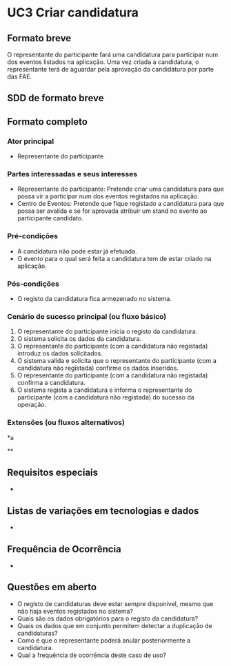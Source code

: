 # UC3 Criar candidatura
## Formato breve
O representante do participante fará uma candidatura para participar num dos eventos listados na aplicação. Uma vez criada a candidatura, o representante terá de aguardar pela aprovação da candidatura por parte das FAE.
## SDD de formato breve

## Formato completo

### Ator principal
* Representante do participante

### Partes interessadas e seus interesses
+ Representante do participante: Pretende criar uma candidatura  para que possa vir a participar num dos eventos registados na aplicação.
+ Centro de Eventos: Pretende que fique registado a candidatura para que possa ser avalida e se for aprovada atribuir um stand no evento ao participante candidato.

### Pré-condições
+ A candidatura não pode estar já efetuada.
+ O evento para o qual será feita a candidatura tem de estar criado na aplicação.


### Pós-condições
* O registo da candidatura fica armezenado no sistema.

### Cenário de sucesso principal (ou fluxo básico)
1. O representante do participante inicia o registo da candidatura.
2. O sistema solicita os dados da candidatura.
3. O representante do participante (com a candidatura não registada) introduz os dados solicitados.
4. O sistema valida e solicita que o representante do participante (com a candidatura não registada) confirme os dados inseridos.
5. O representante do participante (com a candidatura não registada) confirma a candidatura.
6. O sistema regista a candidatura e informa o representante do participante (com a candidatura não registada) do sucesso da operação.

### Extensões (ou fluxos alternativos)
*a

**

## Requisitos especiais
*

## Listas de variações em tecnologias e dados
*

## Frequência de Ocorrência
*

## Questões em aberto
+ O registo de candidaturas deve estar sempre disponível, mesmo que não haja eventos registados no sistema?
+ Quais são os dados obrigatórios para o registo da candidatura?
+ Quais os dados que em conjunto permitem detectar a duplicação de candidaturas?
+ Como é que o representante poderá anular posteriormente a candidatura.
+ Qual a frequência de ocorrência deste caso de uso?
